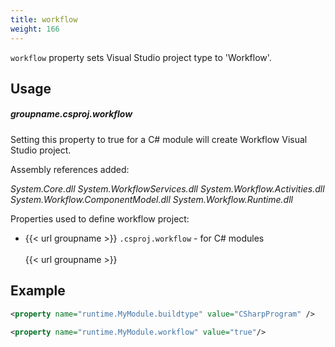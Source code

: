 ```yaml
---
title: workflow
weight: 166
---
```


 `workflow` property sets Visual Studio project type to &#39;Workflow&#39;.

## Usage ##

##### groupname.csproj.workflow #####


Setting this property to true for a C# module will create Workflow Visual Studio project.

Assembly references added:

   *System.Core.dll*
   *System.WorkflowServices.dll*
   *System.Workflow.Activities.dll*
   *System.Workflow.ComponentModel.dll*
   *System.Workflow.Runtime.dll*

Properties used to define workflow project:

 - {{< url groupname >}} `.csproj.workflow` - for C# modules<br><br>{{< url groupname >}}

## Example ##


```xml
<property name="runtime.MyModule.buildtype" value="CSharpProgram" />

<property name="runtime.MyModule.workflow" value="true"/>
```
